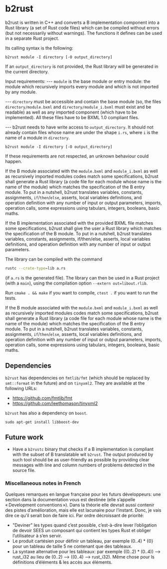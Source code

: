 # b2rust

b2rust is written in C++ and converts a B implementation component
into a Rust library (a set of Rust code files) which can be compiled
without errors (but not necessarily without warnings). The functions
it defines can be used in a separate Rust project.

Its calling syntax is the following:

`b2rust module -I directory [-O output_directory]`

If an `output_directory` is not provided, the Rust library will be generated in the current directory.

Input requirements:
--- `module` is the base module or entry module: the module which recursively imports every module and which is not imported by any module.

--- `directory` must be accessible and contain the base module (so, the files `directory/module.bxml` and `directory/module_i.bxml` must exist and be readable) as well as any imported component (which have to be implemented). All these files have to be BXML 1.0 compliant files.

--- b2rust needs to have write access to `output_directory`. It should not already contain files whose name are under the shape `i.rs`, where `i` is the name of a module in `directory`.

`b2rust module -I directory [-O output_directory]`

If these requirements are not respected, an unknown behaviour could
happen.

If the B module associated with the `module.bxml` and `module_i.bxml`
as well as recursively imported modules codes match some
specifications, b2rust shall generate a Rust library (a code file for
each module whose name is the name of the module) which matches the
specification of the B entry module. To put in a nutshell, b2rust
translates variables, constants, assignments, `if`/`then`/`else`,
asserts, local variables definitions, and operation definition with
any number of input or output parameters, imports, operation calls,
some expressions using tabulars, integers, booleans, basic maths.

If the B implementation associated with the provided BXML file matches
some specifications, b2rust shall give the user a Rust library which
matches the specification of the B module. To put in a nutshell,
b2rust translates variables, constants, assignments, if/then/else,
asserts, local variables definitions, and operation definition with
any number of input or output parameters.

The library can be compiled with the command 

```sh
rustc --crate-type=lib a.rs
```
(if `a.rs` is the generated file). The library can then be used
in a Rust project (with a `main`), using the compilation option
`--extern out=libout.rlib`.

Run `cmake . && make` if you want to compile, `ctest .` if you want to
run the tests.

If the B module associated with the `module.bxml` and `module_i.bxml`
as well as recursively imported modules codes match some
specifications, b2rust shall generate a Rust library (a code file for
each module whose name is the name of the module) which matches the
specification of the B entry module. To put in a nutshell, b2rust
translates variables, constants, assignments, `if`/`then`/`else`,
asserts, local variables definitions, and operation definition with
any number of input or output parameters, imports, operation calls,
some expressions using tabulars, integers, booleans, basic maths.

## Dependencies

`b2rust` has dependencies on `fmtlib/fmt` (which should be 
replaced by `smt::format` in the future) and on `tinyxml2`.
They are available at the following URLs:

* <https://github.com/fmtlib/fmt>
* <https://github.com/leethomason/tinyxml2>

`b2rust` has also a dependency on `boost`. 

    sudo apt-get install libboost-dev

## Future work

* Have a `b2rustc` binary that checks if a B implementation is 
  compliant with the subset of B translatable wit `b2rust`.
  The output produced by such tool should be as user-friendly
  as possible by providing clear messages with line and column
  numbers of problems detected in the source file.

### Miscellaneous notes in French

Quelques remarques en langue française pour les futurs développeurs:
une section dans la documentation vous est destinée (elle s’appelle
« Development conventions »). Dans la théorie elle devrait aussi
contenir des pistes d’amélioration, mais elle est lacunaire pour
l’instant. Donc, je vais dire ce qu’il serait bon de faire ici. Par
ordre décroissant de priorité:

* "Deviner" les types quand c’est possible, c’est-à-dire lever
  l’obligation de devoir SEES un composant qui contient les types Rust
  et obliger l’utilisateur à s’en servir.
* Le produit cartésien pour définir un tableau, par exemple (0..4) *
  {0} pour un tableau de taille 5 ne contenant que des tableaux.
* La syntaxe alternative pour les tableaux: par exemple ((0..2) *
  (0..4)) --> rust_i32 au lieu de (0..2) --> ((0..4) -->
  rust_i32). Même chose pour ls définitions d’éléments & les accès aux
  éléments.
